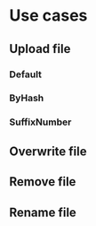 # Use cases

## Upload file

### Default
### ByHash
### SuffixNumber

## Overwrite file

## Remove file

## Rename file
